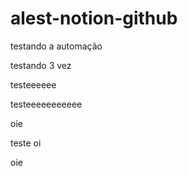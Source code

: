 ﻿# alest-notion-github
testando a automação

testando 3 vez

testeeeeee

testeeeeeeeeeee


oie

teste oi


oie
